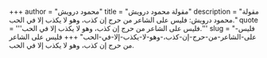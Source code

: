 +++
author = "محمود درويش"
title = "مقولة محمود درويش"
description = "مقولة محمود درويش: فليس على الشاعر من حرج إن كذب، وهو لا يكذب إلا في الحب."
quote = '''فليس على الشاعر من حرج إن كذب، وهو لا يكذب إلا في الحب.'''
slug = "فليس-على-الشاعر-من-حرج-إن-كذب،-وهو-لا-يكذب-إلا-في-الحب"
+++
فليس على الشاعر من حرج إن كذب، وهو لا يكذب إلا في الحب.
